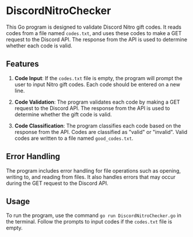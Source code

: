 # DiscordNitroChecker

This Go program is designed to validate Discord Nitro gift codes. It reads codes from a file named `codes.txt`, and uses these codes to make a GET request to the Discord API. The response from the API is used to determine whether each code is valid.

## Features

1. **Code Input**: If the `codes.txt` file is empty, the program will prompt the user to input Nitro gift codes. Each code should be entered on a new line.

2. **Code Validation**: The program validates each code by making a GET request to the Discord API. The response from the API is used to determine whether the gift code is valid.

3. **Code Classification**: The program classifies each code based on the response from the API. Codes are classified as "valid" or "invalid". Valid codes are written to a file named `good_codes.txt`.

## Error Handling

The program includes error handling for file operations such as opening, writing to, and reading from files. It also handles errors that may occur during the GET request to the Discord API.

## Usage

To run the program, use the command `go run DiscordNitroChecker.go` in the terminal. Follow the prompts to input codes if the `codes.txt` file is empty.